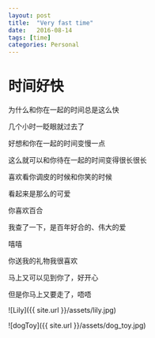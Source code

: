 ```yaml
---
layout: post
title:  "Very fast time"
date:   2016-08-14
tags: [time]
categories: Personal
---
```


# 时间好快

为什么和你在一起的时间总是这么快

几个小时一眨眼就过去了

好想和你在一起的时间变慢一点

这么就可以和你待在一起的时间变得很长很长

喜欢看你调皮的时候和你笑的时候

看起来是那么的可爱

你喜欢百合

我查了一下，是百年好合的、伟大的爱

嘻嘻

你送我的礼物我很喜欢

马上又可以见到你了，好开心

但是你马上又要走了，唔唔

![Lily]({{ site.url }}/assets/lily.jpg)

![dogToy]({{ site.url }}/assets/dog_toy.jpg)
